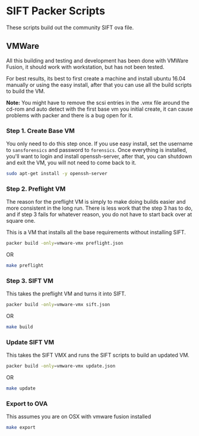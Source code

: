 # SIFT Packer Scripts

These scripts build out the community SIFT ova file.

## VMWare

All this building and testing and development has been done with VMWare Fusion, it should work with workstation, but has not been tested.

For best results, its best to first create a machine and install ubuntu 16.04 manually or using the easy install, after that you can use all the build scripts to build the VM.

**Note:** You might have to remove the scsi entries in the .vmx file around the cd-rom and auto detect with the first base vm you initial create, it can cause problems with packer and there is a bug open for it.

### Step 1. Create Base VM

You only need to do this step once. If you use easy install, set the username to `sansforensics` and password to `forensics`. Once everything is installed, you'll want to login and install openssh-server, after that, you can shutdown and exit the VM, you will not need to come back to it.

```bash
sudo apt-get install -y openssh-server
```

### Step 2. Preflight VM

The reason for the preflight VM is simply to make doing builds easier and more consistent in the long run. There is less work that the step 3 has to do, and if step 3 fails for whatever reason, you do not have to start back over at square one.

This is a VM that installs all the base requirements without installing SIFT.

```bash
packer build -only=vmware-vmx preflight.json
```
OR
```bash
make preflight
```

### Step 3. SIFT VM

This takes the preflight VM and turns it into SIFT.

```bash
packer build -only=vmware-vmx sift.json
```
OR 
```bash
make build
```

### Update SIFT VM

This takes the SIFT VMX and runs the SIFT scripts to build an updated VM.

```bash
packer build -only=vmware-vmx update.json
```
OR
```bash
make update
```

### Export to OVA

This assumes you are on OSX with vmware fusion installed
```bash
make export
```
